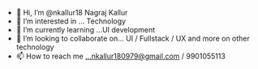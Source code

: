 - 👋 Hi, I’m @nkallur18 Nagraj Kallur
- 👀 I’m interested in ... Technology 
- 🌱 I’m currently learning ...UI development 
- 💞️ I’m looking to collaborate on... UI / Fullstack / UX and more on other technology 
- 📫 How to reach me ...nkallur180979@gmail.com / 9901055113

<!---
nkallur18/nkallur18 is a ✨ special ✨ repository because its `README.md` (this file) appears on your GitHub profile.
You can click the Preview link to take a look at your changes.
--->
